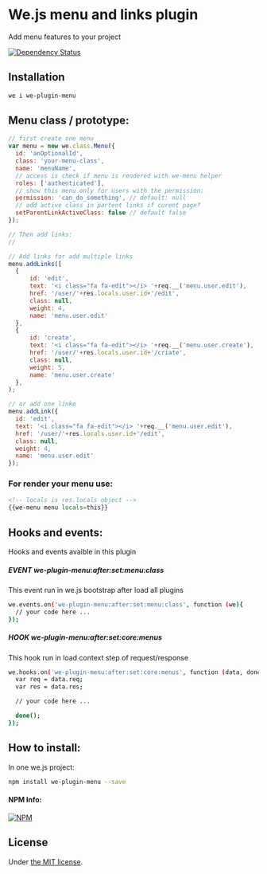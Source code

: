 # We.js menu and links plugin

Add menu features to your project

[![Dependency Status](https://david-dm.org/wejs/we-plugin-menu.png)](https://david-dm.org/wejs/we-plugin-menu)

## Installation

```sh
we i we-plugin-menu
```

## Menu class / prototype:

```js
// first create one menu
var menu = new we.class.Menu({ 
  id: 'anOptionalId',
  class: 'your-menu-class',
  name: 'menuName',
  // access is check if menu is rendered with we-menu helper
  roles: ['authenticated'],
  // show this menu only for users with the permission:
  permission: 'can_do_something', // default: null
  // add active class in partent links if curent page?
  setParentLinkActiveClass: false // default false
});

// Then add links:
// 

// Add links for add multiple links
menu.addLinks([
  {
      id: 'edit',
      text: '<i class="fa fa-edit"></i> '+req.__('menu.user.edit'),
      href: '/user/'+res.locals.user.id+'/edit',
      class: null,
      weight: 4,
      name: 'menu.user.edit'
  },
  {
      id: 'create',
      text: '<i class="fa fa-edit"></i> '+req.__('menu.user.create'),
      href: '/user/'+res.locals.user.id+'/criate',
      class: null,
      weight: 5,
      name: 'menu.user.create'
  },  
);

// or add one linke
menu.addLink({
  id: 'edit',
  text: '<i class="fa fa-edit"></i> '+req.__('menu.user.edit'),
  href: '/user/'+res.locals.user.id+'/edit',
  class: null,
  weight: 4,
  name: 'menu.user.edit'
});

```

### For render your menu use:

```hbs
<!-- locals is res.locals object -->
{{we-menu menu locals=this}}
```

## Hooks and events:

Hooks and events avaible in this plugin

##### EVENT we-plugin-menu:after:set:menu:class
This event run in we.js bootstrap after load all plugins

```sh
we.events.on('we-plugin-menu:after:set:menu:class', function (we){
  // your code here ...
});
```

##### HOOK we-plugin-menu:after:set:core:menus
This hook run in load context step of request/response

```sh
we.hooks.on('we-plugin-menu:after:set:core:menus', function (data, done){
  var req = data.req;
  var res = data.res;

  // your code here ...

  done();
});
```

## How to install:

In one we.js project:

```sh
npm install we-plugin-menu --save
```


#### NPM Info:
[![NPM](https://nodei.co/npm/we-plugin-menu.png?downloads=true&downloadRank=true&stars=true)](https://nodei.co/npm/we-plugin-menu/)

## License

Under [the MIT license](https://github.com/wejs/we/blob/master/LICENSE.md).